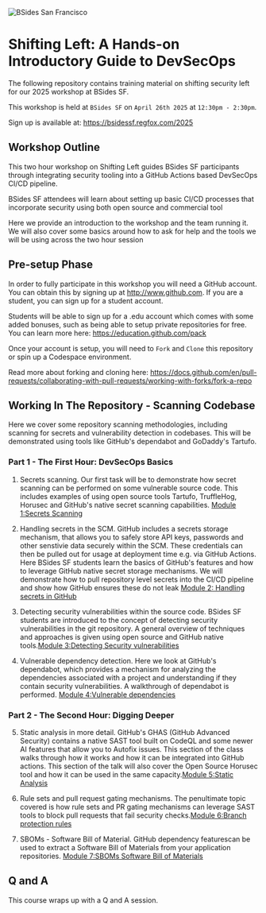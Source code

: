 ![BSides San Francisco](BSidesSF_2025_MobileHeader_1080x440.jpg "BSides SF 2025")


# Shifting Left: A Hands-on Introductory Guide to DevSecOps

The following repository contains training material on shifting security left for our 2025 workshop at BSides SF.

This workshop is held at `BSides SF` on `April 26th 2025` at `12:30pm - 2:30pm`.

Sign up is available at: https://bsidessf.regfox.com/2025

## Workshop Outline

This two hour workshop on Shifting Left guides BSides SF participants through integrating security tooling into a GitHub Actions based DevSecOps CI/CD pipeline.

BSides SF attendees will learn about setting up basic CI/CD processes that incorporate security using both open source and commercial tool

Here we provide an introduction to the workshop and the team running it. We will also cover some basics around how to ask for help and the tools we will be using across the two hour session

## Pre-setup Phase

In order to fully participate in this workshop you will need a GitHub account. You can obtain this by signing up at http://www.github.com. If you are a student, you can sign up for a student account. 

Students will be able to sign up for a .edu account which comes with some added bonuses, such as being able to setup private repositories for free. You can learn more here: https://education.github.com/pack

Once your account is setup, you will need to `Fork` and `Clone` this repository or spin up a Codespace environment. 

Read more about forking and cloning here: https://docs.github.com/en/pull-requests/collaborating-with-pull-requests/working-with-forks/fork-a-repo

## Working In The Repository - Scanning Codebase

Here we cover some repository scanning methodologies, including scanning for secrets and vulnerability detection in codebases. This will be demonstrated using tools like GitHub's dependabot and GoDaddy's Tartufo.

### Part 1 - The First Hour: DevSecOps Basics

1. Secrets scanning. Our first task will be to demonstrate how secret scanning can be performed on some vulnerable source code. This includes examples of using open source tools Tartufo, TruffleHog, Horusec and GitHub's native secret scanning capabilities. [Module 1:Secrets Scanning](https://github.com/tweag/bsidessf-hands-on-devsecops-2025/tree/main/src#module-1secrets-scanning)

2. Handling secrets in the SCM. GitHub includes a secrets storage mechanism, that allows you to safely store API keys, passwords and other senstivie data securely within the SCM. These credentials can then be pulled out for usage at deployment time e.g. via GitHub Actions. Here BSides SF students learn the basics of GitHub's features and how to leverage GitHub native secret storage mechanisms. We will demonstrate how to pull repository level secrets into the CI/CD pipeline and show how GitHub ensures these do not leak [Module 2: Handling secrets in GitHub](https://github.com/tweag/bsidessf-hands-on-devsecops-2025/tree/main/src#module-2handling-secrets-in-github)

3. Detecting security vulnerabilities within the source code. BSides SF students are introduced to the concept of detecting security vulnerabilities in the git repository. A general overview of techniques and approaches is given using open source and GitHub native tools.[Module 3:Detecting Security vulnerabilities](https://github.com/tweag/bsidessf-hands-on-devsecops-2025/tree/main/src#module-3handling-secrets-in-github)

4. Vulnerable dependency detection. Here we look at GitHub's dependabot, which provides a mechanism for analyzing the dependencies associated with a project and understanding if they contain security vulnerabilities. A walkthrough of dependabot is performed. [Module 4:Vulnerable dependencies](https://github.com/tweag/bsidessf-hands-on-devsecops-2025/tree/main/src#module-4vulnerable-dependencies) 

### Part 2 - The Second Hour: Digging Deeper

5. Static analysis in more detail. GitHub's GHAS (GitHub Advanced Security) contains a native SAST tool built on CodeQL and some newer AI features that allow you to Autofix issues. This section of the class walks through how it works and how it can be integrated into GitHub actions. This section of the talk will also cover the Open Source Horusec tool and how it can be used in the same capacity.[Module 5:Static Analysis](https://github.com/tweag/bsidessf-hands-on-devsecops-2025/tree/main/src#module-5static-analysis)

6. Rule sets and pull request gating mechanisms. The penultimate topic covered is how rule sets and PR gating mechanisms can leverage SAST tools to block pull requests that fail security checks.[Module 6:Branch protection rules](https://github.com/tweag/bsidessf-hands-on-devsecops-2025/tree/main/src#module-6rulesets)

7. SBOMs - Software Bill of Material. GitHub dependency featurescan be used to extract a Software Bill of Materials from your application repositories. [Module 7:SBOMs Software Bill of Materials](https://github.com/tweag/bsidessf-hands-on-devsecops-2025/tree/main/src#module-7sboms-software-bill-of-materials)

## Q and A

This course wraps up with a Q and A session.

